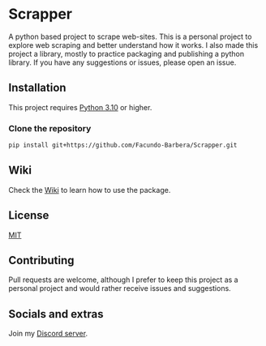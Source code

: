 # Scrapper

A python based project to scrape web-sites.
This is a personal project to explore web scraping and better understand how it works.
I also made this project a library, mostly to practice packaging and publishing a python library.
If you have any suggestions or issues, please open an issue.

## Installation

This project requires
[Python 3.10](https://www.python.org/downloads/release/python-3100/)
or higher.

### Clone the repository

```bash
pip install git+https://github.com/Facundo-Barbera/Scrapper.git
```

## Wiki

Check the [Wiki](https://github.com/Facundo-Barbera/Scrapper/wiki) to learn how to use the package.

## License

[MIT](https://choosealicense.com/licenses/mit/)

## Contributing

Pull requests are welcome,
although I prefer to keep this project as a personal project and would rather receive issues and suggestions.

## Socials and extras

Join my [Discord server](https://discord.gg/8Z7Y4Z9).
